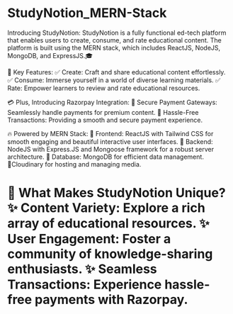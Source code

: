 # StudyNotion_MERN-Stack
Introducing StudyNotion: StudyNotion is a fully functional ed-tech platform that enables users to create, consume, and rate educational content. The platform is built using the MERN stack, which includes ReactJS, NodeJS, MongoDB, and ExpressJS.🎓

📌 Key Features:
✅ Create: Craft and share educational content effortlessly.
✅ Consume: Immerse yourself in a world of diverse learning materials.
✅ Rate: Empower learners to review and rate educational resources.

💳 Plus, Introducing Razorpay Integration:
💎 Secure Payment Gateways: Seamlessly handle payments for premium content.
💎 Hassle-Free Transactions: Providing a smooth and secure payment experience.

🔥 Powered by MERN Stack:
🔹 Frontend: ReactJS with Tailwind CSS for smooth engaging and beautiful interactive user interfaces.
🔹 Backend: NodeJS with Express.JS and Mongoose framework for a robust server architecture.
🔹 Database: MongoDB for efficient data management.
🔹Cloudinary for hosting and managing media.

🎯 What Makes StudyNotion Unique?
✨ Content Variety: Explore a rich array of educational resources.
✨ User Engagement: Foster a community of knowledge-sharing enthusiasts.
✨ Seamless Transactions: Experience hassle-free payments with Razorpay.
=======

